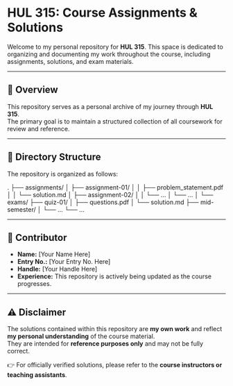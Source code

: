 # HUL 315: Course Assignments & Solutions

Welcome to my personal repository for **HUL 315**. This space is dedicated to organizing and documenting my work throughout the course, including assignments, solutions, and exam materials.

---

## 📖 Overview
This repository serves as a personal archive of my journey through **HUL 315**.  
The primary goal is to maintain a structured collection of all coursework for review and reference.

---

## 📂 Directory Structure
The repository is organized as follows:


.
├── assignments/
│   ├── assignment-01/
│   │   ├── problem_statement.pdf
│   │   └── solution.md
│   ├── assignment-02/
│   │   └── ...
│   └── ...
│
└── exams/
    ├── quiz-01/
    │   ├── questions.pdf
    │   └── solution.md
    ├── mid-semester/
    │   └── ...
    └── ...

---

## 👤 Contributor
- **Name:** [Your Name Here]  
- **Entry No.:** [Your Entry No. Here]  
- **Handle:** [Your Handle Here]  
- **Experience:** This repository is actively being updated as the course progresses.  

---

## ⚠️ Disclaimer
The solutions contained within this repository are **my own work** and reflect **my personal understanding** of the course material.  
They are intended for **reference purposes only** and may not be fully correct.  

👉 For officially verified solutions, please refer to the **course instructors or teaching assistants**.
